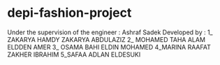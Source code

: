 # depi-fashion-project
Under the supervision of the engineer : Ashraf Sadek 
  Developed by : 
             1_ ZAKARYA HAMDY ZAKARYA ABDULAZIZ
             2_ MOHAMED TAHA ALAM ELDDEN AMER
             3_ OSAMA BAHI ELDIN MOHAMED
             4_MARINA RAAFAT ZAKHER IBRAHIM
             5_SAFAA ADLAN ELDESUKI

